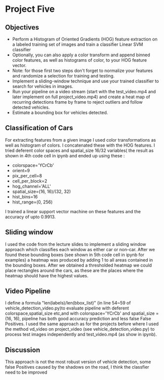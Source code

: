 # Project Five

## Objectives
* Perform a Histogram of Oriented Gradients (HOG) feature extraction on a labeled training set of images and train a classifier Linear SVM classifier
* Optionally, you can also apply a color transform and append binned color features, as well as histograms of color, to your HOG feature vector.
* Note: for those first two steps don't forget to normalize your features and randomize a selection for training and testing.
* Implement a sliding-window technique and use your trained classifier to search for vehicles in images.
* Run your pipeline on a video stream (start with the test_video.mp4 and later implement on full project_video.mp4) and create a heat map of recurring detections frame by frame to reject outliers and follow detected vehicles.
* Estimate a bounding box for vehicles detected.

## Classification of Cars
For extracting features from a given image I used color transformations as well as histogram of colors. I concatenated these with the HOG features. I tried deferent color spaces and spatial_size 16/32 variables( the result as shown in 4th code cell in ipynb and ended up using these :

* colorspace='YCrCb'
* orient=9
* pix_per_cell=8
* cell_per_block=2
* hog_channel='ALL'
* spatial_size=(16, 16)/(32, 32)
* hist_bins=16
* hist_range=(0, 256)

I trained a linear support vector machine on these features and the accuracy of upto 0.9913.

## Sliding window
I used the code from the lecture slides to implement a sliding window approach which classifies each window as either car or non-car. After we found these bounding boxes (see shown in 5th code cell in ipynb for examples) a heatmap was produced by adding 1 to all areas contained in the bounding boxes.
After we obtained a thresholded heatmap we could place rectangles around the cars, as these are the places where the heatmap should have the highest values.

## Video Pipeline
I define a formula "len(labels)/len(bbox_list)" (in line 54~59 of vehicle_detection_video.py)to evaluate pipeline with deferent colorspace,spatial_size etc,and with colorspace='YCrCb' and spatial_size = (16, 16), pipeline has both good accuracy prediction and less false False Positives.
I used the same approach as for the projects before where I used the method vd_video on project_video (see vehicle_detection_video.py) to process test images independently and test_video.mp4 (as show in ipynb). 

## Discussion
This approach is not the most robust version of vehicle detection, some false Positives caused by the shadows on the road, I think the classfier need to be improved

